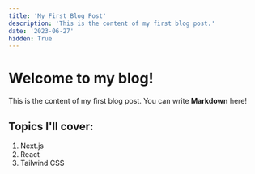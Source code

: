 ```yaml
---
title: 'My First Blog Post'
description: 'This is the content of my first blog post.'
date: '2023-06-27'
hidden: True
---
```


# Welcome to my blog!

This is the content of my first blog post. You can write **Markdown** here!

## Topics I'll cover:

1. Next.js
2. React
3. Tailwind CSS
